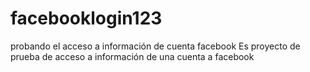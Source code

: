 # facebooklogin123
probando el acceso a información de cuenta facebook
Es proyecto de prueba de acceso a información de una cuenta a facebook
